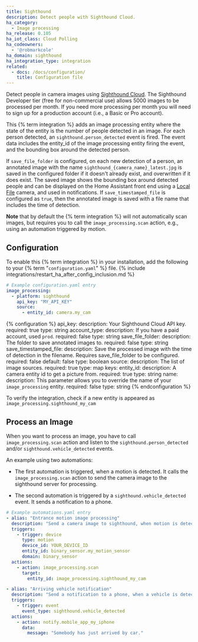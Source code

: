 ```yaml
---
title: Sighthound
description: Detect people with Sighthound Cloud.
ha_category:
  - Image processing
ha_release: 0.105
ha_iot_class: Cloud Polling
ha_codeowners:
  - '@robmarkcole'
ha_domain: sighthound
ha_integration_type: integration
related:
  - docs: /docs/configuration/
    title: Configuration file
---
```


Detect people in camera images using [Sighthound Cloud](https://www.sighthound.com/products/cloud). The Sighthound Developer tier (free for non-commercial use) allows 5000 images to be processed per month. If you need more processing per month you will need to sign up for a production account (i.e., a Basic or Pro account).

This {% term integration %} adds an image processing entity where the state of the entity is the number of people detected in an image. For each person detected, an `sighthound.person_detected` event is fired. The event data includes the entity_id of the image processing entity firing the event, and the bounding box around the detected person.

If `save_file_folder` is configured, on each new detection of a person, an annotated image with the name `sighthound_{camera_name}_latest.jpg` is saved in the configured folder if it doesn't already exist, and overwritten if it does exist. The saved image shows the bounding box around detected people and can be displayed on the Home Assistant front end using a [Local File](/integrations/local_file/) camera, and used in notifications. If `save_timestamped_file` is configured as `true`, then the annotated image is saved with a file name that includes the time of detection.

**Note** that by default the {% term integration %} will not automatically scan images, but requires you to call the `image_processing.scan` action, e.g., using an automation triggered by motion.

## Configuration

To enable this {% term integration %} in your installation, add the following to your {% term "`configuration.yaml`" %} file.
{% include integrations/restart_ha_after_config_inclusion.md %}

```yaml
# Example configuration.yaml entry
image_processing:
  - platform: sighthound
    api_key: "MY_API_KEY"
    source:
      - entity_id: camera.my_cam
```

{% configuration %}
api_key:
  description: Your Sighthound Cloud API key.
  required: true
  type: string
account_type:
  description: If you have a paid account, used `prod`.
  required: false
  type: string
save_file_folder:
  description: The folder to save annotated images to.
  required: false
  type: string
save_timestamped_file:
  description: Save the processed image with the time of detection in the filename. Requires save_file_folder to be configured.
  required: false
  default: false
  type: boolean
source:
  description: The list of image sources.
  required: true
  type: map
  keys:
    entity_id:
      description: A camera entity id to get a picture from.
      required: true
      type: string
    name:
      description: This parameter allows you to override the name of your `image_processing` entity.
      required: false
      type: string
{% endconfiguration %}

To verify the integration, check if a new entity is appeared as `image_processing.sighthound_my_cam`

## Process an Image

When you want to process an image, you have to call `image_processing.scan` action and listen to the `sighthound.person_detected` and/or `sighthound.vehicle_detected` events.

An example using two automations:

- The first automation is triggered, when a motion is detected. It calls the `image_processing.scan` action to send the camera image to the sighthound server for processing.

- The second automation is triggered by a `sighthound.vehicle_detected` event. It sends a notification to a phone.

```yaml
# Example automations.yaml entry
- alias: "Entrance motion image processing"
  description: "Send a camera image to sighthound, when motion is detected at the entrance"
  triggers:
    - trigger: device
      type: motion
      device_id: YOUR_DEVICE_ID
      entity_id: binary_sensor.my_motion_sensor
      domain: binary_sensor
  actions:
    - action: image_processing.scan
      target:
        entity_id: image_processing.sighthound_my_cam

- alias: "Arriving vehicle notification"
  description: "Send a notification to a phone, when a vehicle is detected at the entrance"
  triggers:
    - trigger: event
      event_type: sighthound.vehicle_detected
  actions:
    - action: notify.mobile_app_my_iphone
      data:
        message: "Somebody has just arrived by car."
```
